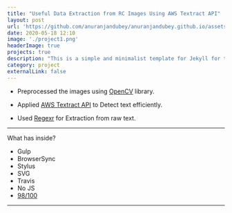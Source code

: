 ```yaml
---
title: "Useful Data Extraction from RC Images Using AWS Textract API"
layout: post
url: 'https://github.com/anuranjandubey/anuranjandubey.github.io/assets/images'
date: 2020-05-18 12:10
image: './project1.png'
headerImage: true
projects: true
description: "This is a simple and minimalist template for Jekyll for those who likes to eat noodles."
category: project
externalLink: false
---
```



- Preprocessed the images using [OpenCV](https://opencv-python-tutroals.readthedocs.io/en/latest/py_tutorials/py_imgproc/py_table_of_contents_imgproc/py_table_of_contents_imgproc.html) library.

- Applied [AWS Textract API](https://docs.aws.amazon.com/textract/latest/dg/what-is.html) to Detect text efficiently.

- Used [Regexr](https://regexr.com/) for Extraction from raw text.

---

What has inside?

- Gulp
- BrowserSync
- Stylus
- SVG
- Travis
- No JS
- [98/100](https://developers.google.com/speed/pagespeed/insights/?url=http%3A%2F%2Fsergiokopplin.github.io%2Findigo%2F)

---
